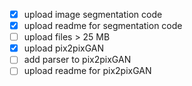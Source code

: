 - [X] upload image segmentation code
- [X] upload readme for segmentation code
- [ ] upload files > 25 MB
- [X] upload pix2pixGAN
- [ ] add parser to pix2pixGAN
- [ ] upload readme for pix2pixGAN
